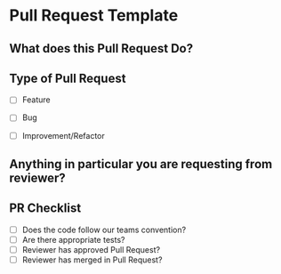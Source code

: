 # Pull Request Template

## What does this Pull Request Do?


## Type of Pull Request
- [ ] Feature
- [ ] Bug
- [ ] Improvement/Refactor


## Anything in particular you are requesting from reviewer?


## PR Checklist
- [ ] Does the code follow our teams convention?
- [ ] Are there appropriate tests?
- [ ] Reviewer has approved Pull Request?
- [ ] Reviewer has merged in Pull Request?
